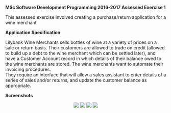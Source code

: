 **MSc Software Development Programming 2016-2017 Assessed Exercise 1**

This assessed exercise involved creating a purchase/return application for a wine merchant

**Application Specification**

Lilybank Wine Merchants sells bottles of wine at a variety of prices on a sale or return basis.  Their customers are allowed to trade 
on credit (allowed to build up a debt to the wine merchant which can be settled later), and have a Customer Account record in which 
details of their balance owed to the wine merchants are stored.  The wine merchants want to automate their invoicing procedures.  
They require an interface that will allow a sales assistant to enter details of a series of sales and/or returns, and update the
customer balance as appropriate.

**Screenshots**
<p align="center">

<img src="https://user-images.githubusercontent.com/31744964/51498478-8f7f7f00-1dbe-11e9-8796-f7d15cdb8eb8.JPG">
<img src="https://user-images.githubusercontent.com/31744964/51498479-90b0ac00-1dbe-11e9-8a19-61dbeb5dd57d.JPG">
<img src="https://user-images.githubusercontent.com/31744964/51498480-91494280-1dbe-11e9-8f54-21a82d636851.JPG">
<img src="https://user-images.githubusercontent.com/31744964/51498482-927a6f80-1dbe-11e9-8e73-15212742751a.JPG">
</p>
